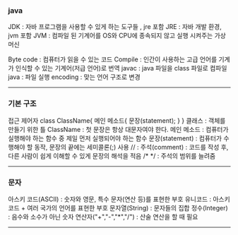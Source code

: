 ### java

JDK : 자바 프로그램을 사용할 수 있게 하는 도구들 , jre 포함
JRE : 자바 개발 환경, jvm 포함
JVM : 컴파일 된 기계어를 OS와 CPU에 종속되지 않고 실행 시켜주는 가상 머신

Byte code : 컴퓨터가 읽을 수 있는 코드
Compile : 인간이 사용하는 고급 언어를 기계가 인식할 수 있는 기계어(저급 언어)로 번역
javac : java 파일을 class 파일로 컴파일
java : 파일 실행
encoding : 맞는 언어 구조로 변경

----

### 기본 구조

접근 제어자 class ClassName{ 
   메인 메소드{
    문장(statement);
   }
}
클래스 : 객체를 만들기 위한 틀
ClassName : 첫 문장은 항상 대문자여야 한다.
메인 메소드 :  컴퓨터가 실행해야 하는 함수 중 제일 먼저 실행되어야 하는 함수
문장(statement) : 컴퓨터가 수행해야 할 동작, 문장의 끝에는 세미콜론(;) 사용
// : 주석(comment) : 코드를 작성 후, 다른 사람이 쉽게 이해할 수 있게 문장의 해석을 적음
/*    */  : 주석의 범위를 늘려줌


----
### 문자

아스키 코드(ASCII) : 숫자와 영문, 특수 문자(연산 등)를 표현한 부호
유니코드 :  아스키 코드 + 여러 국가의 언어를 표현한 부호
문자열(String) : 문자들의 집합
정수(Integer) : 음수와 소수가 아닌 숫자
연산자("+","-","*","/") : 산술 연산을 할 때 필요

----

